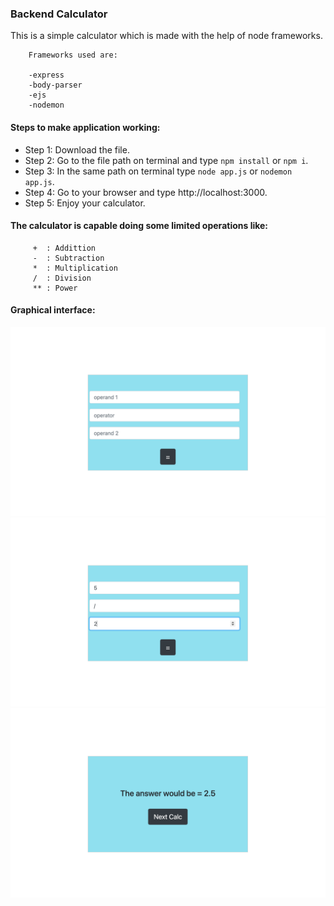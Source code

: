 ### Backend Calculator

This is a simple calculator which is made with the help of node frameworks.

        Frameworks used are:

        -express
        -body-parser
        -ejs
        -nodemon

#### Steps to make application working:

* Step 1: Download the file.
* Step 2: Go to the file path on terminal and type ```npm install``` or ```npm i```.
* Step 3: In the same path on terminal type ```node app.js``` or ```nodemon app.js```. 
* Step 4: Go to your browser and type http://localhost:3000.
* Step 5: Enjoy your calculator.

#### The calculator is capable doing some limited operations like:

         +  : Addittion 
         -  : Subtraction
         *  : Multiplication
         /  : Division
         ** : Power


#### Graphical interface:

<img src="./public/1.png">
<img src="./public/2.png">
<img src="./public/3.png">